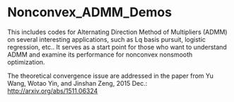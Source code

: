 # Nonconvex_ADMM_Demos
This includes codes for Alternating Direction Method of Multipliers (ADMM) on several interesting applications, such as Lq basis pursuit, logistic regression, etc.. It serves as a start point for those who want to understand ADMM and examine its performance for nonconvex nonsmooth optimization.

The theoretical convergence issue are addressed in the paper from Yu Wang, Wotao Yin, and Jinshan Zeng, 2015 Dec.: http://arxiv.org/abs/1511.06324

